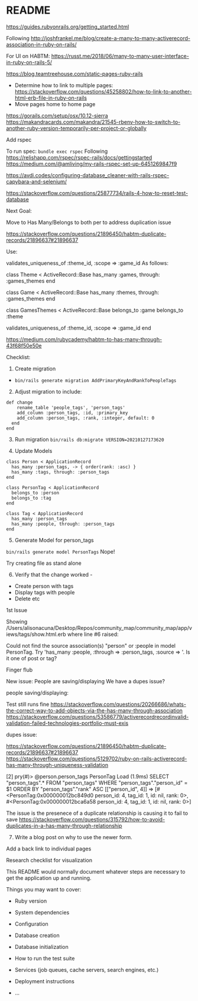 # README

https://guides.rubyonrails.org/getting_started.html


Following http://joshfrankel.me/blog/create-a-many-to-many-activerecord-association-in-ruby-on-rails/

For UI on HABTM: https://russt.me/2018/06/many-to-many-user-interface-in-ruby-on-rails-5/

https://blog.teamtreehouse.com/static-pages-ruby-rails


- Determine how to link to multiple pages: https://stackoverflow.com/questions/45258802/how-to-link-to-another-html-erb-file-in-ruby-on-rails
- Move pages home to home page


https://gorails.com/setup/osx/10.12-sierra
https://makandracards.com/makandra/21545-rbenv-how-to-switch-to-another-ruby-version-temporarily-per-project-or-globally

Add rspec

To run spec: `bundle exec rspec`
Following https://relishapp.com/rspec/rspec-rails/docs/gettingstarted
https://medium.com/@amliving/my-rails-rspec-set-up-6451269847f9

https://avdi.codes/configuring-database_cleaner-with-rails-rspec-capybara-and-selenium/

https://stackoverflow.com/questions/25877734/rails-4-how-to-reset-test-database

Next Goal:

Move to Has Many/Belongs to both per to address duplication issue

https://stackoverflow.com/questions/21896450/habtm-duplicate-records/21896637#21896637

Use:

validates_uniqueness_of :theme_id, :scope => :game_id
As follows:

class Theme < ActiveRecord::Base
  has_many :games, through: :games_themes
end

class Game < ActiveRecord::Base
  has_many :themes, through: :games_themes
end

class GamesThemes < ActiveRecord::Base
  belongs_to :game
  belongs_to :theme

  validates_uniqueness_of :theme_id, :scope => :game_id
end

https://medium.com/rubycademy/habtm-to-has-many-through-43f68f50e50e

Checklist:

1. Create migration
- `bin/rails generate migration AddPrimaryKeyAndRankToPeopleTags`
2. Adjust migration to include:
```
def change
    rename_table 'people_tags', 'person_tags'
    add_column :person_tags, :id, :primary_key
    add_column :person_tags, :rank, :integer, default: 0
  end
end  
```  
3. Run migration `bin/rails db:migrate VERSION=20210127173620`

4. Update Models

```
class Person < ApplicationRecord
  has_many :person_tags, -> { order(rank: :asc) }
  has_many :tags, through: :person_tags
end
```

```
class PersonTag < ApplicationRecord
  belongs_to :person
  belongs_to :tag
end
```

```
class Tag < ApplicationRecord
  has_many :person_tags
  has_many :people, through: :person_tags
end
```

5. Generate Model for person_tags

`bin/rails generate model PersonTags`
Nope!

Try creating file as stand alone

6. Verify that the change worked -
- Create person with tags
- Display tags with people
- Delete etc

1st Issue

Showing /Users/alisonacuna/Desktop/Repos/community_map/community_map/app/views/tags/show.html.erb where line #6 raised:

Could not find the source association(s) "person" or :people in model PersonTag. Try 'has_many :people, :through => :person_tags, :source => <name>'. Is it one of post or tag?

Finger flub

New issue: People are saving/displaying
We have a dupes issue?

people saving/displaying:

Test still runs fine
https://stackoverflow.com/questions/20266686/whats-the-correct-way-to-add-objects-via-the-has-many-through-association
https://stackoverflow.com/questions/53586779/activerecordrecordinvalid-validation-failed-technologies-portfolio-must-exis

dupes issue:

https://stackoverflow.com/questions/21896450/habtm-duplicate-records/21896637#21896637
https://stackoverflow.com/questions/5129702/ruby-on-rails-activerecord-has-many-through-uniqueness-validation

[2] pry(#<PeopleController>)> @person.person_tags
  PersonTag Load (1.9ms)  SELECT "person_tags".* FROM "person_tags" WHERE "person_tags"."person_id" = $1 ORDER BY "person_tags"."rank" ASC  [["person_id", 4]]
=> [#<PersonTag:0x000000012bc849d0 person_id: 4, tag_id: 1, id: nil, rank: 0>,
 #<PersonTag:0x000000012bca6a58 person_id: 4, tag_id: 1, id: nil, rank: 0>]

The issue is the presenece of a duplicate relationship is causing it to fail to save
https://stackoverflow.com/questions/315792/how-to-avoid-duplicates-in-a-has-many-through-relationship

7. Write a blog post on why to use the newer form.






Add a back link to individual pages

Research checklist for visualization

This README would normally document whatever steps are necessary to get the
application up and running.

Things you may want to cover:

* Ruby version

* System dependencies

* Configuration

* Database creation

* Database initialization

* How to run the test suite

* Services (job queues, cache servers, search engines, etc.)

* Deployment instructions

* ...
